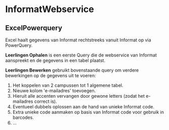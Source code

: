# InformatWebservice

## ExcelPowerquery
Excel haalt gegevens van Informat rechtstreeks vanuit Informat op via PowerQuery.

**Leerlingen Ophalen** is een eerste Query die de webservice van Informat aanspreekt en de gegevens in een tabel plaatst.

**Leerlingen Bewerken** gebruikt bovenstaande query om verdere bewerkingen op de gegevens uit te voeren:
1. Het koppelen van 2 campussen tot 1 algemene tabel.
2. Nieuwe kolom 'e-mailadres' toevoegen.
3. Hieruit alle accenten vervangen door gewone letters (zodat het e-mailadres correct is).
4. Eventueel dubbels oplossen aan de hand van unieke Informat code.
5. Extra unieke code aanmaken op basis van Informat code voor gebruik in barcodes.
6. ...
